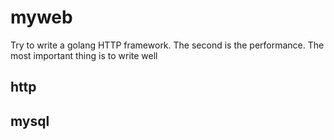 # myweb
Try to write a golang HTTP framework. The second is the performance. The most important thing is to write well

## http

## mysql

